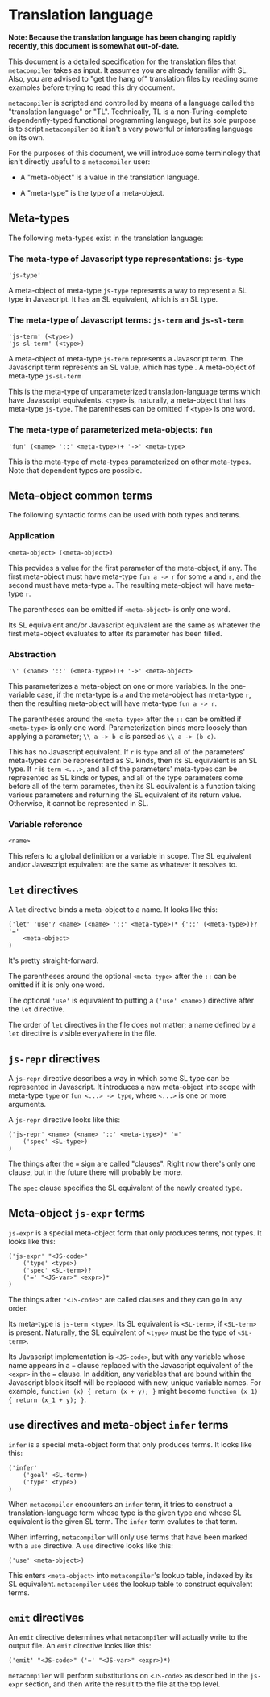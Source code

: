 # Translation language

**Note: Because the translation language has been changing rapidly recently, this document is somewhat out-of-date.**

This document is a detailed specification for the translation files that `metacompiler` takes as input. It assumes you are already familiar with SL. Also, you are advised to "get the hang of" translation files by reading some examples before trying to read this dry document.

`metacompiler` is scripted and controlled by means of a language called the "translation language" or "TL". Technically, TL is a non-Turing-complete dependently-typed functional programming language, but its sole purpose is to script `metacompiler` so it isn't a very powerful or interesting language on its own.

For the purposes of this document, we will introduce some terminology that isn't directly useful to a `metacompiler` user:

 *  A "meta-object" is a value in the translation language.

 *  A "meta-type" is the type of a meta-object.

## Meta-types

The following meta-types exist in the translation language:

### The meta-type of Javascript type representations: `js-type`

```
'js-type'
```

A meta-object of meta-type `js-type` represents a way to represent a SL type in Javascript. It has an SL equivalent, which is an SL type.

### The meta-type of Javascript terms: `js-term` and `js-sl-term`

```
'js-term' (<type>)
'js-sl-term' (<type>)
```

A meta-object of meta-type `js-term` represents a Javascript term. The Javascript term represents an SL value, which has type . A meta-object of meta-type `js-sl-term` 

This is the meta-type of unparameterized translation-language terms which have Javascript equivalents. `<type>` is, naturally, a meta-object that has meta-type `js-type`. The parentheses can be omitted if `<type>` is one word.

### The meta-type of parameterized meta-objects: `fun`

```
'fun' (<name> '::' <meta-type>)+ '->' <meta-type>
```

This is the meta-type of meta-types parameterized on other meta-types. Note that dependent types are possible.

## Meta-object common terms

The following syntactic forms can be used with both types and terms.

### Application

```
<meta-object> (<meta-object>)
```

This provides a value for the first parameter of the meta-object, if any. The first meta-object must have meta-type `fun a -> r` for some `a` and `r`, and the second must have meta-type `a`. The resulting meta-object will have meta-type `r`.

The parentheses can be omitted if `<meta-object>` is only one word.

Its SL equivalent and/or Javascript equivalent are the same as whatever the first meta-object evaluates to after its parameter has been filled.

### Abstraction

```
'\' (<name> '::' (<meta-type>))+ '->' <meta-object>
```

This parameterizes a meta-object on one or more variables. In the one-variable case, if the meta-type is `a` and the meta-object has meta-type `r`, then the resulting meta-object will have meta-type `fun a -> r`.

The parentheses around the `<meta-type>` after the `::` can be omitted if `<meta-type>` is only one word. Parameterization binds more loosely than applying a parameter; `\\ a -> b c` is parsed as `\\ a -> (b c)`.

This has no Javascript equivalent. If `r` is `type` and all of the parameters' meta-types can be represented as SL kinds, then its SL equivalent is an SL type. If `r` is `term <...>`, and all of the parameters' meta-types can be represented as SL kinds or types, and all of the type parameters come before all of the term parametes, then its SL equivalent is a function taking various parameters and returning the SL equivalent of its return value. Otherwise, it cannot be represented in SL.

### Variable reference

```
<name>
```

This refers to a global definition or a variable in scope. The SL equivalent and/or Javascript equivalent are the same as whatever it resolves to.

## `let` directives

A `let` directive binds a meta-object to a name. It looks like this:

```
('let' 'use'? <name> (<name> '::' <meta-type>)* {'::' (<meta-type>)}? '='
	<meta-object>
)
```

It's pretty straight-forward.

The parentheses around the optional `<meta-type>` after the `::` can be omitted if it is only one word.

The optional `'use'` is equivalent to putting a `('use' <name>)` directive after the `let` directive.

The order of `let` directives in the file does not matter; a name defined by a `let` directive is visible everywhere in the file.

## `js-repr` directives

A `js-repr` directive describes a way in which some SL type can be represented in Javascript. It introduces a new meta-object into scope with meta-type `type` or `fun <...> -> type`, where `<...>` is one or more arguments.

A `js-repr` directive looks like this:

```
('js-repr' <name> (<name> '::' <meta-type>)* '='
	('spec' <SL-type>)
)
```

The things after the `=` sign are called "clauses". Right now there's only one clause, but in the future there will probably be more.

The `spec` clause specifies the SL equivalent of the newly created type.

## Meta-object `js-expr` terms

`js-expr` is a special meta-object form that only produces terms, not types. It looks like this:

```
('js-expr' "<JS-code>"
	('type' <type>)
	('spec' <SL-term>)?
	('=' "<JS-var>" <expr>)*
)
```

The things after `"<JS-code>"` are called clauses and they can go in any order.

Its meta-type is `js-term <type>`. Its SL equivalent is `<SL-term>`, if `<SL-term>` is present. Naturally, the SL equivalent of `<type>` must be the type of `<SL-term>`.

Its Javascript implementation is `<JS-code>`, but with any variable whose name appears in a `=` clause replaced with the Javascript equivalent of the `<expr>` in the `=` clause. In addition, any variables that are bound within the Javascript block itself will be replaced with new, unique variable names. For example, `function (x) { return (x + y); }` might become `function (x_1) { return (x_1 + y); }`.

## `use` directives and meta-object `infer` terms

`infer` is a special meta-object form that only produces terms. It looks like this:

```
('infer'
	('goal' <SL-term>)
	('type' <type>)
)
```

When `metacompiler` encounters an `infer` term, it tries to construct a translation-language term whose type is the given type and whose SL equivalent is the given SL term. The `infer` term evalutes to that term.

When inferring, `metacompiler` will only use terms that have been marked with a `use` directive. A `use` directive looks like this:

```
('use' <meta-object>)
```

This enters `<meta-object>` into `metacompiler`'s lookup table, indexed by its SL equivalent. `metacompiler` uses the lookup table to construct equivalent terms.

## `emit` directives

An `emit` directive determines what `metacompiler` will actually write to the output file. An `emit` directive looks like this:

```
('emit' "<JS-code>" ('=' "<JS-var>" <expr>)*)
```

`metacompiler` will perform substitutions on `<JS-code>` as described in the `js-expr` section, and then write the result to the file at the top level.

